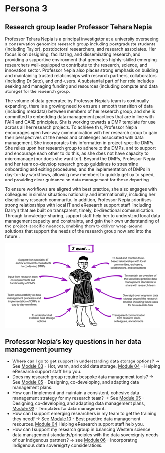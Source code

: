# Persona 3

## Research group leader Professor Tehara Nepia

Professor Tehara Nepia is a principal investigator at a university overseeing a conservation genomics research group including postgraduate students (including Taylor), postdoctoral researchers, and research associates. Her focus is on designing, facilitating, and disseminating research, and providing a supportive environment that generates highly-skilled emerging researchers well-equipped to contribute to the research, science, and innovation sector. Professor Nepia also places strong emphasis on building and maintaining trusted relationships with research partners, collaborators (including Dr Sato), and end-users. A substantial part of her role includes seeking and managing funding and resources (including compute and data storage) for the research group. 

The volume of data generated by Professor Nepia’s team is continually expanding, there is a growing need to ensure a smooth transition of data (including metadata) between members of her research group, and she is committed to embedding data management practices that are in line with FAIR and CARE principles. She is working towards a DMP template for use across all her research projects. To achieve this, Professor Nepia encourages open two-way communication with her research group to gain their perspectives of the needs and challenges associated with data management. She incorporates this information in project-specific DMPs. She relies upon her research group to adhere to the DMPs, and to support and encourage each other to do this, as she does not have capacity to micromanage (nor does she want to!). Beyond the DMPs, Professor Nepia and her team co-develop research group guidelines to streamline onboarding and exiting procedures, and the implementation of DMPs in day-to-day workflows, allowing new members to quickly get up to speed, and providing clear guidance on data management for those departing. 

To ensure workflows are aligned with best practice, she also engages with colleagues in similar situations nationally and internationally, including her disciplinary research community. In addition, Professor Nepia prioritises strong relationships with local IT and eResearch support staff (including Darryl) that are built on transparent, timely, bi-directional communication. Through knowledge-sharing, support staff help her to understand local data management capacity and constraints, and gain their own understanding of the project-specific nuances, enabling them to deliver wrap-around solutions that support the needs of the research group now and into the future.. 

![Professor Tehara Nepia](../figures/Scenario3-v4.png)

## Professor Nepia’s key questions in her data management journey

* Where can I go to get support in understanding data storage options? -> See [Module 03](https://genomicsaotearoa.github.io/data-management-resources/modules/module03/) - Hot, warm, and cold data storage, [Module 04](https://genomicsaotearoa.github.io/data-management-resources/modules/module04/) - Helping eResearch support staff help you.
* Does my research group require bespoke data management tools? -> See [Module 05](https://genomicsaotearoa.github.io/data-management-resources/modules/module05/) - Designing, co-developing, and adapting data management plans.
* How can I implement and maintain a consistent, cohesive data management strategy for my research team? -> See [Module 05](https://genomicsaotearoa.github.io/data-management-resources/modules/module05/) - Designing, co-developing, and adapting data management plans, [Module 09](https://genomicsaotearoa.github.io/data-management-resources/modules/module09/) - Templates for data management.
* How can I support emerging researchers in my team to get the training they need? -> See [Module 10](https://genomicsaotearoa.github.io/data-management-resources/modules/module10/) - Best practice data management resources, [Module 04](https://genomicsaotearoa.github.io/data-management-resources/modules/module04/) Helping eResearch support staff help you.
* How can I support my research group in balancing Western science data management standards/principles with the data sovereignty needs of our Indigenous partners? -> see [Module 06](https://genomicsaotearoa.github.io/data-management-resources/modules/module06/) - Incorporating Indigenous data sovereignty considerations.
